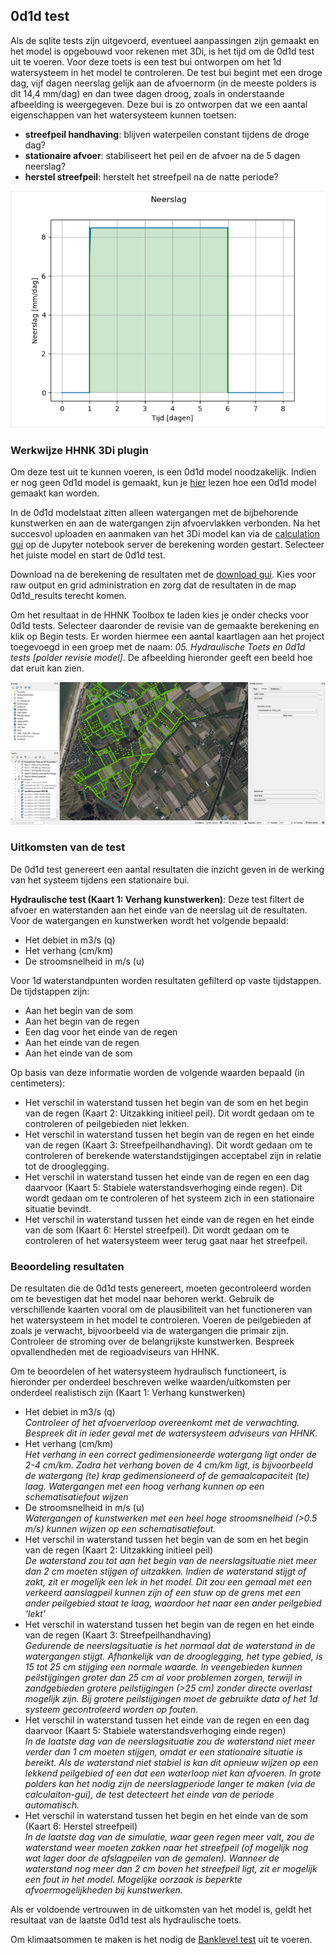 ## **0d1d test**
Als de sqlite tests zijn uitgevoerd, eventueel aanpassingen zijn gemaakt en het model is opgebouwd voor rekenen met 3Di, is het tijd om de 0d1d test uit te voeren. Voor deze toets is een test bui ontworpen om het 1d watersysteem in het model te controleren. De test bui begint met een droge dag, vijf dagen neerslag gelijk aan de afvoernorm (in de meeste polders is dit 14,4 mm/dag) en dan twee dagen droog, zoals in onderstaande afbeelding is weergegeven. Deze bui is zo ontworpen dat we een aantal eigenschappen van het watersysteem kunnen toetsen:

- **streefpeil handhaving**: blijven waterpeilen constant tijdens de droge dag?
- **stationaire afvoer**: stabiliseert het peil en de afvoer na de 5 dagen neerslag?
- **herstel streefpeil**: herstelt het streefpeil na de natte periode?

![Alt text](../../images/2_werkwijze_bwn/e_model_controleren_verbeteren/4_0d1d_test/0d1d_test_bui.PNG)

### **Werkwijze HHNK 3Di plugin**
Om deze test uit te kunnen voeren, is een 0d1d model noodzakelijk. Indien er nog geen 0d1d model is gemaakt, kun je [hier](../../4_gebruik_plugin/c_modelstaat_aanpassen.md) lezen hoe een 0d1d model gemaakt kan worden. 

In de 0d1d modelstaat zitten alleen watergangen met de bijbehorende kunstwerken en aan de watergangen zijn afvoervlakken verbonden. Na het succesvol uploaden en aanmaken van het 3Di model kan via de [calculation gui](../../4_gebruik_plugin/d_berekeningen_uitvoeren.md) op de Jupyter notebook server de berekening worden gestart. Selecteer het juiste model en start de 0d1d test.

Download na de berekening de resultaten met de [download gui](../../4_gebruik_plugin/e_downloaden_resultaten.md). Kies voor raw output en grid administration en zorg dat de resultaten in de map 0d1d_results terecht komen.

Om het resultaat in de HHNK Toolbox te laden kies je onder checks voor 0d1d tests. Selecteer daaronder de revisie van de gemaakte berekening en klik op Begin tests. Er worden hiermee een aantal kaartlagen aan het project toegevoegd in een groep met de naam: *05. Hydraulische Toets en 0d1d tests [polder revisie model]*. De afbeelding hieronder geeft een beeld hoe dat eruit kan zien.

![Alt text](../../images/2_werkwijze_bwn/e_model_controleren_verbeteren/4_0d1d_test/0d1d_test_resultaat.PNG)

### **Uitkomsten van de test**
De 0d1d test genereert een aantal resultaten die inzicht geven in de werking van het systeem tijdens een stationaire bui. 

**Hydraulische test (Kaart 1: Verhang kunstwerken)**: Deze test filtert de afvoer en waterstanden aan het einde van de neerslag uit de resultaten. Voor de watergangen en kunstwerken wordt het volgende bepaald:
* Het debiet in m3/s (q)
* Het verhang (cm/km)
* De stroomsnelheid in m/s (u)

Voor 1d waterstandpunten worden resultaten gefilterd op vaste tijdstappen. De tijdstappen zijn:
* Aan het begin van de som
* Aan het begin van de regen
* Een dag voor het einde van de regen
* Aan het einde van de regen
* Aan het einde van de som

Op basis van deze informatie worden de volgende waarden bepaald (in centimeters):
* Het verschil in waterstand tussen het begin van de som en het begin van de regen (Kaart 2: Uitzakking initieel peil). Dit wordt gedaan om te controleren of peilgebieden niet lekken.
* Het verschil in waterstand tussen het begin van de regen en het einde van de regen (Kaart 3: Streefpeilhandhaving). Dit wordt gedaan om te controleren of berekende waterstandstijgingen acceptabel zijn in relatie tot de drooglegging.
* Het verschil in waterstand tussen het einde van de regen en een dag daarvoor (Kaart 5: Stabiele waterstandsverhoging einde regen). Dit wordt gedaan om te controleren of het systeem zich in een stationaire situatie bevindt.
* Het verschil in waterstand tussen het einde van de regen en het einde van de som (Kaart 6: Herstel streefpeil). Dit wordt gedaan om te controleren of het watersysteem weer terug gaat naar het streefpeil.

### **Beoordeling resultaten**
De resultaten die de 0d1d tests genereert, moeten gecontroleerd worden om te bevestigen dat het model naar behoren werkt. Gebruik de verschillende kaarten vooral om de plausibiliteit van het functioneren van het watersysteem in het model te controleren. Voeren de peilgebieden af zoals je verwacht, bijvoorbeeld via de watergangen die primair zijn. Controleer de stroming over de belangrijkste kunstwerken. Bespreek opvallendheden met de regioadviseurs van HHNK.

Om te beoordelen of het watersysteem hydraulisch functioneert, is hieronder per onderdeel beschreven welke waarden/uitkomsten per onderdeel realistisch zijn (Kaart 1: Verhang kunstwerken)
* Het debiet in m3/s (q)<br>
*Controleer of het afvoerverloop overeenkomt met de verwachting. Bespreek dit in ieder geval met de watersysteem adviseurs van HHNK.*
* Het verhang (cm/km)<br>
*Het verhang in een correct gedimensioneerde watergang ligt onder de 2-4 cm/km. Zodra het verhang boven de 4 cm/km ligt, is bijvoorbeeld de watergang (te) krap gedimensioneerd of de gemaalcapaciteit (te) laag. Watergangen met een hoog verhang kunnen op een schematisatiefout wijzen*
* De stroomsnelheid in m/s (u)<br>
*Watergangen of kunstwerken met een heel hoge stroomsnelheid (>0.5 m/s) kunnen wijzen op een schematisatiefout.*
* Het verschil in waterstand tussen het begin van de som en het begin van de regen (Kaart 2: Uitzakking initieel peil)<br>
*De waterstand zou tot aan het begin van de neerslagsituatie niet meer dan 2 cm moeten stijgen of uitzakken. Indien de waterstand stijgt of zakt, zit er mogelijk een lek in het model. Dit zou een gemaal met een verkeerd aanslagpeil kunnen zijn of een stuw op de grens met een ander peilgebied staat te laag, waardoor het naar een ander peilgebied 'lekt'*  
* Het verschil in waterstand tussen het begin van de regen en het einde van de regen (Kaart 3: Streefpeilhandhaving)<br>
*Gedurende de neerslagsituatie is het normaal dat de waterstand in de watergangen stijgt. Afhankelijk van de drooglegging, het type gebied, is 15 tot 25 cm stijging een normale waarde. In veengebieden kunnen peilstijgingen groter dan 25 cm al voor problemen zorgen, terwijl in zandgebieden grotere peilstijgingen (>25 cm) zonder directe overlast mogelijk zijn. Bij grotere peilstijgingen moet de gebruikte data of het 1d systeem gecontroleerd worden op fouten.*
* Het verschil in waterstand tussen het einde van de regen en een dag daarvoor (Kaart 5: Stabiele waterstandsverhoging einde regen)<br>
*In de laatste dag van de neerslagsituatie zou de waterstand niet meer verder dan 1 cm moeten stijgen, omdat er een stationaire situatie is bereikt. Als de waterstand niet stabiel is kan dit opnieuw wijzen op een lekkend peilgebied of een dat een waterloop niet kan afvoeren. In grote polders kan het nodig zijn de neerslagperiode langer te maken (via de calculaiton-gui), de test detecteert het einde van de periode automatisch.*
* Het verschil in waterstand tussen het begin en het einde van de som (Kaart 6: Herstel streefpeil)<br>
*In de laatste dag van de simulatie, waar geen regen meer valt, zou de waterstand weer moeten zakken naar het streefpeil (of mogelijk nog wat lager door de afslagpeilen van de gemalen). Wanneer de waterstand nog meer dan 2 cm boven het streefpeil ligt, zit er mogelijk een fout in het model. Mogelijke oorzaak is beperkte afvoermogelijkheden bij kunstwerken.*

Als er voldoende vertrouwen in de uitkomsten van het model is, geldt het resultaat van de laatste 0d1d test als hydraulische toets. 

Om klimaatsommen te maken is het nodig de [Banklevel test](h_banklevel_test.md) uit te voeren.
